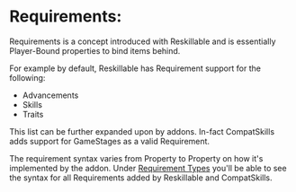 # Requirements:

Requirements is a concept introduced with Reskillable and is essentially Player-Bound properties to bind items behind.

For example by default, Reskillable has Requirement support for the following:
- Advancements
- Skills
- Traits

This list can be further expanded upon by addons.
In-fact CompatSkills adds support for GameStages as a valid Requirement.

The requirement syntax varies from Property to Property on how it's implemented by the addon.
Under [Requirement Types](/Mods/CompatSkills/Requirements/RequirementTypes.md) you'll be able to see the syntax for all Requirements added by Reskillable and CompatSkills.